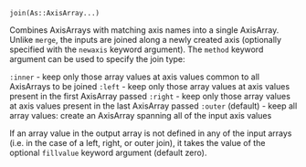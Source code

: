 ```
join(As::AxisArray...)
```

Combines AxisArrays with matching axis names into a single AxisArray. Unlike `merge`, the inputs are joined along a newly created axis (optionally specified with the `newaxis` keyword argument).  The `method` keyword argument can be used to specify the join type:

`:inner` - keep only those array values at axis values common to all AxisArrays to be joined `:left` - keep only those array values at axis values present in the first AxisArray passed `:right` - keep only those array values at axis values present in the last AxisArray passed `:outer` (default) - keep all array values: create an AxisArray spanning all of the input axis values

If an array value in the output array is not defined in any of the input arrays (i.e. in the case of a left, right, or outer join), it takes the value of the optional `fillvalue` keyword argument (default zero).
